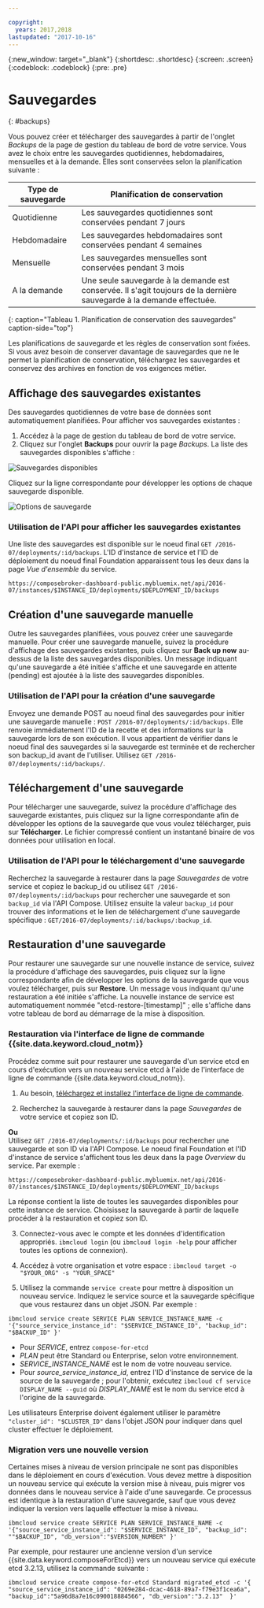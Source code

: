 ```yaml
---

copyright:
  years: 2017,2018
lastupdated: "2017-10-16"
---
```


{:new_window: target="_blank"}
{:shortdesc: .shortdesc}
{:screen: .screen}
{:codeblock: .codeblock}
{:pre: .pre}

# Sauvegardes
{: #backups}

Vous pouvez créer et télécharger des sauvegardes à partir de l'onglet _Backups_ de la page de gestion du tableau de bord de votre service. Vous avez le choix entre les sauvegardes quotidiennes, hebdomadaires, mensuelles et à la demande. Elles sont conservées selon la planification suivante :

Type de sauvegarde|Planification de conservation
----------|-----------
Quotidienne|Les sauvegardes quotidiennes sont conservées pendant 7 jours
Hebdomadaire|Les sauvegardes hebdomadaires sont conservées pendant 4 semaines
Mensuelle|Les sauvegardes mensuelles sont conservées pendant 3 mois
A la demande|Une seule sauvegarde à la demande est conservée. Il s'agit toujours de la dernière sauvegarde à la demande effectuée.
{: caption="Tableau 1. Planification de conservation des sauvegardes" caption-side="top"}

Les planifications de sauvegarde et les règles de conservation sont fixées. Si vous avez besoin de conserver davantage de sauvegardes que ne le permet la planification de conservation, téléchargez les sauvegardes et conservez des archives en fonction de vos exigences métier.

## Affichage des sauvegardes existantes

Des sauvegardes quotidiennes de votre base de données sont automatiquement planifiées. Pour afficher vos sauvegardes existantes :

1. Accédez à la page de gestion du tableau de bord de votre service.
2. Cliquez sur l'onglet **Backups** pour ouvrir la page _Backups_. La liste des sauvegardes disponibles s'affiche :

  ![Sauvegardes disponibles](./images/etcd-backups-show.png "Liste des sauvegardes disponibles.")

Cliquez sur la ligne correspondante pour développer les options de chaque sauvegarde disponible.

  ![Options de sauvegarde](./images/etcd-backups-options.png "Options d'une sauvegarde.") 

### Utilisation de l'API pour afficher les sauvegardes existantes

Une liste des sauvegardes est disponible sur le noeud final  `GET /2016-07/deployments/:id/backups`. L'ID d'instance de service et l'ID de déploiement du noeud final Foundation apparaissent tous les deux dans la page _Vue d'ensemble_ du service.

``` 
https://composebroker-dashboard-public.mybluemix.net/api/2016-07/instances/$INSTANCE_ID/deployments/$DEPLOYMENT_ID/backups
```  

## Création d'une sauvegarde manuelle

Outre les sauvegardes planifiées, vous pouvez créer une sauvegarde manuelle. Pour créer une sauvegarde manuelle, suivez la procédure d'affichage des sauvegardes existantes, puis cliquez sur **Back up now** au-dessus de la liste des sauvegardes disponibles. Un message indiquant qu'une sauvegarde a été initiée s'affiche et une sauvegarde en attente (pending) est ajoutée à la liste des sauvegardes disponibles.

### Utilisation de l'API pour la création d'une sauvegarde

Envoyez une demande POST au noeud final des sauvegardes pour initier une sauvegarde manuelle : `POST /2016-07/deployments/:id/backups`. Elle renvoie immédiatement l'ID de la recette et des informations sur la sauvegarde lors de son exécution. Il vous appartient de vérifier dans le noeud final des sauvegardes si la sauvegarde est terminée et de rechercher son backup_id avant de l'utiliser. Utilisez `GET /2016-07/deployments/:id/backups/`.

## Téléchargement d'une sauvegarde

Pour télécharger une sauvegarde, suivez la procédure d'affichage des sauvegarde existantes, puis cliquez sur la ligne correspondante afin de développer les options de la sauvegarde que vous voulez télécharger, puis sur **Télécharger**. Le fichier compressé contient un instantané binaire de vos données pour utilisation en local.

### Utilisation de l'API pour le téléchargement d'une sauvegarde

Recherchez la sauvegarde à restaurer dans la page _Sauvegardes_ de votre service et copiez le backup_id ou utilisez `GET /2016-07/deployments/:id/backups` pour rechercher une sauvegarde et son `backup_id` via l'API Compose. Utilisez ensuite la valeur `backup_id` pour trouver des informations et le lien de téléchargement d'une sauvegarde spécifique : `GET/2016-07/deployments/:id/backups/:backup_id`.

## Restauration d'une sauvegarde

Pour restaurer une sauvegarde sur une nouvelle instance de service, suivez la procédure d'affichage des sauvegardes, puis cliquez sur la ligne correspondante afin de développer les options de la sauvegarde que vous voulez télécharger, puis sur **Restore**. Un message vous indiquant qu'une restauration a été initiée s'affiche. La nouvelle instance de service est automatiquement nommée "etcd-restore-[timestamp]" ; elle s'affiche dans votre tableau de bord au démarrage de la mise à disposition.

### Restauration via l'interface de ligne de commande {{site.data.keyword.cloud_notm}}

Procédez comme suit pour restaurer une sauvegarde d'un service etcd en cours d'exécution vers un nouveau service etcd à l'aide de l'interface de ligne de commande {{site.data.keyword.cloud_notm}}. 

1. Au besoin, [téléchargez et installez l'interface de ligne de commande](https://console.{DomainName}/docs/cli/index.html#overview). 

2. Recherchez la sauvegarde à restaurer dans la page _Sauvegardes_ de votre service et copiez son ID.

  **Ou**  
  Utilisez `GET /2016-07/deployments/:id/backups` pour rechercher une sauvegarde et son ID via l'API Compose. Le noeud final Foundation et l'ID d'instance de service s'affichent tous les deux dans la page _Overview_ du service. Par exemple : 
  ``` 
  https://composebroker-dashboard-public.mybluemix.net/api/2016-07/instances/$INSTANCE_ID/deployments/$DEPLOYMENT_ID/backups
  ```  
  La réponse contient la liste de toutes les sauvegardes disponibles pour cette instance de service. Choisissez la sauvegarde à partir de laquelle procéder à la restauration et copiez son ID.

3. Connectez-vous avec le compte et les données d'identification appropriés. `ibmcloud login` (ou `ibmcloud login -help` pour afficher toutes les options de connexion).

4. Accédez à votre organisation et votre espace : `ibmcloud target -o "$YOUR_ORG" -s "YOUR_SPACE"`

5. Utilisez la commande `service create` pour mettre à disposition un nouveau service. Indiquez le service source et la sauvegarde spécifique que vous restaurez dans un objet JSON. Par exemple :

  ``` 
  ibmcloud service create SERVICE PLAN SERVICE_INSTANCE_NAME -c '{"source_service_instance_id": "$SERVICE_INSTANCE_ID", "backup_id": "$BACKUP_ID" }'
  ```

  - Pour _SERVICE_, entrez `compose-for-etcd`
  - _PLAN_ peut être Standard ou Enterprise, selon votre environnement.
  - _SERVICE\_INSTANCE\_NAME_ est le nom de votre nouveau service.
  - Pour _source\_service\_instance\_id_, entrez l'ID d'instance de service de la source de la sauvegarde ; pour l'obtenir, exécutez `ibmcloud cf service DISPLAY_NAME --guid` où _DISPLAY\_NAME_ est le nom du service etcd à l'origine de la sauvegarde. 
  
  Les utilisateurs Enterprise doivent également utiliser le paramètre `"cluster_id": "$CLUSTER_ID"` dans l'objet JSON pour indiquer dans quel cluster effectuer le déploiement.
  
### Migration vers une nouvelle version

Certaines mises à niveau de version principale ne sont pas disponibles dans le déploiement en cours d'exécution. Vous devez mettre à disposition un nouveau service qui exécute la version mise à niveau, puis migrer vos données dans le nouveau service à l'aide d'une sauvegarde. Ce processus est identique à la restauration d'une sauvegarde, sauf que vous devez indiquer la version vers laquelle effectuer la mise à niveau.

``` 
ibmcloud service create SERVICE PLAN SERVICE_INSTANCE_NAME -c '{"source_service_instance_id": "$SERVICE_INSTANCE_ID", "backup_id": ""$BACKUP_ID", "db_version":"$VERSION_NUMBER" }'
```

Par exemple, pour restaurer une ancienne version d'un service {{site.data.keyword.composeForEtcd}} vers un nouveau service qui exécute etcd 3.2.13, utilisez la commande suivante :

```
ibmcloud service create compose-for-etcd Standard migrated_etcd -c '{ "source_service_instance_id": "0269e284-dcac-4618-89a7-f79e3f1cea6a", "backup_id":"5a96d8a7e16c090018884566", "db_version":"3.2.13"  }'
```

